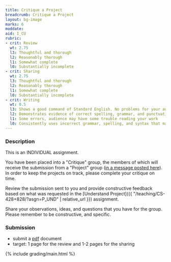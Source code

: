 ```yaml
---
title: Critique a Project
breadcrumb: Critique a Project
layout: bg-image
marks: 6
moddate:
aid: I_CU
rubric:
- crit: Review
  wt: 2.75
  l3: Thoughtful and thorough
  l2: Reasonably thorough
  l1: Somewhat complete
  l0: Substantially incomplete
- crit: Sharing
  wt: 2.75
  l3: Thoughtful and thorough
  l2: Reasonably thorough
  l1: Somewhat complete
  l0: Substantially incomplete
- crit: Writing
  wt: 0.5
  l3: Shows a good command of Standard English. No problems for your audience
  l2: Demonstrates evidence of correct spelling, grammar, and punctuation. Audience will have little trouble reading your work
  l1: Some errors, audience may have some trouble reading your work
  l0: Consistently uses incorrect grammar, spelling, and syntax that makes it difficult for others to follow
---
```

### Description

This is an INDIVIDUAL assignment.

You have been placed into a "Critique" group, the members of which will receive the submission from a "Project" group ([in a message posted here](https://urcourses.uregina.ca/mod/forum/view.php?id=860265)). In order to keep the projects on track, please complete your critique on time.

Review the submission sent to you and provide constructive feedback based on what was requested in the [Understand Project]({{ "/teaching/CS-428+828/?asgn=P_UND" | relative_url }}) assignment.

Share your observations, ideas, and questions that you have for the group. Please remember to be constructive, and specific.

### Submission

* submit a [pdf](https://en.wikipedia.org/wiki/PDF) document
* target: 1 page for the review and 1-2 pages for the sharing

{% include grading/main.html %}
